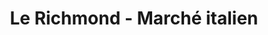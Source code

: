 ---
title: "Le Richmond - Marché italien"
url: /montreal/le-richmond-marche-italien/
shop: Supermarkt
---
